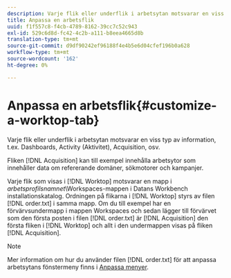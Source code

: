 ```yaml
---
description: Varje flik eller underflik i arbetsytan motsvarar en viss typ av information, t.ex. Dashboards, Activity (Aktivitet), Acquisition, osv.
title: Anpassa en arbetsflik
uuid: f1f557c8-f4cb-4789-8162-39cc7c52c943
exl-id: 529c6d8d-fc42-4c2b-a111-b8eea4665d8b
translation-type: tm+mt
source-git-commit: d9df90242ef96188f4e4b5e6d04cfef196b0a628
workflow-type: tm+mt
source-wordcount: '162'
ht-degree: 0%

---
```


# Anpassa en arbetsflik{#customize-a-worktop-tab}

Varje flik eller underflik i arbetsytan motsvarar en viss typ av information, t.ex. Dashboards, Activity (Aktivitet), Acquisition, osv.

Fliken [!DNL Acquisition] kan till exempel innehålla arbetsytor som innehåller data om refererande domäner, sökmotorer och kampanjer.

Varje flik som visas i [!DNL Worktop] motsvarar en mapp i *arbetsprofilsnamnet*\Workspaces-mappen i Datans Workbench installationskatalog. Ordningen på flikarna i [!DNL Worktop] styrs av filen [!DNL order.txt] i samma mapp. Om du till exempel har en förvärvsundermapp i mappen Workspaces och sedan lägger till förvärvet som den första posten i filen [!DNL order.txt] är [!DNL Acquisition] den första fliken i [!DNL Worktop] och allt i den undermappen visas på fliken [!DNL Acquisition].

>[!NOTE]
>
>Mer information om hur du använder filen [!DNL order.txt] för att anpassa arbetsytans fönstermeny finns i [Anpassa menyer](../../../../home/c-get-started/c-intf-anlys-ftrs/c-ctm-menus/c-ctm-menus.md#concept-93d4c09cb7f34cd293b7b64fba1cf894).
